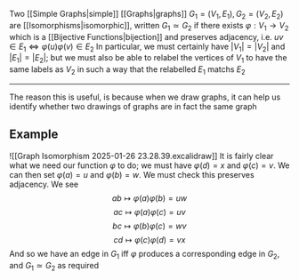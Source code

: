 Two [[Simple Graphs|simple]] [[Graphs|graphs]] $G_{1}=(V_{1},E_{1}),G_{2}=(V_{2},E_{2})$ are [[Isomorphisms|isomorphic]], written $G_{1}\simeq G_{2}$ if there exists $\varphi :V_{1}\to V_{2}$ which is a [[Bijective Functions|bijection]] and preserves adjacency, i.e. $uv\in E_{1}\iff \varphi(u)\varphi(v)\in E_{2}$
In particular, we must certainly have $\left| V_{1} \right|=\left| V_{2} \right|$ and $\left| E_{1} \right|=\left| E_{2} \right|$; but we must also be able to relabel the vertices of $V_{1}$ to have the same labels as $V_{2}$ in such a way that the relabelled $E_{1}$ matchs $E_{2}$
___
The reason this is useful, is because when we draw graphs, it can help us identify whether two drawings of graphs are in fact the same graph
## Example
![[Graph Isomorphism 2025-01-26 23.28.39.excalidraw]]
It is fairly clear what we need our function $\varphi$ to do; we must have $\varphi(d)=x$ and $\varphi(c)=v$. We can then set $\varphi(a)=u$ and $\varphi(b)=w$. We must check this preserves adjacency. We see
$$
ab\mapsto \varphi(a)\varphi(b)=uw
$$
$$
 ac\mapsto \varphi(a)\varphi(c)=uv
$$
$$
 bc\mapsto \varphi(b)\varphi(c)=wv
$$
$$
 cd \mapsto \varphi(c)\varphi(d)=vx
$$
And so we have an edge in $G_{1}$ iff $\varphi$ produces a corresponding edge in $G_{2}$, and $G_{1}\simeq G_{2}$ as required
